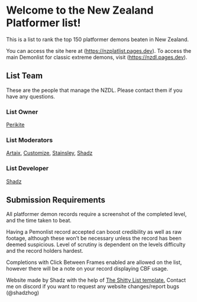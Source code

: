 # Welcome to the New Zealand Platformer list!

This is a list to rank the top 150 platformer demons beaten in New Zealand.

You can access the site here at (https://nzplatlist.pages.dev).
To access the main Demonlist for classic extreme demons, visit (https://nzdl.pages.dev).

## List Team
These are the people that manage the NZDL. Please contact them if you have any questions.

### List Owner
[Perikite](https://www.youtube.com/@perikite28)

### List Moderators
[Artaix](https://www.youtube.com/@Artaix/), [Customize](https://www.youtube.com/@Customize45), [Stainsley](https://www.youtube.com/@stainsley), [Shadz](https://www.youtube.com/@ShadzX)

### List Developer
[Shadz](https://www.youtube.com/@ShadzX)

## Submission Requirements

All platformer demon records require a screenshot of the completed level, and the time taken to beat.

Having a Pemonlist record accepted can boost credibility as well as raw footage, although these won’t be necessary unless the record has been deemed suspicious. Level of scrutiny is dependent on the levels difficulty and the record holders hardest.

Completions with Click Between Frames enabled are allowed on the list, however there will be a note on your record displaying CBF usage.


Website made by Shadz with the help of [The Shitty List template.](https://github.com/TheShittyList/GDListTemplate) Contact me on discord if you want to request any website changes/report bugs (@shadzhog)
